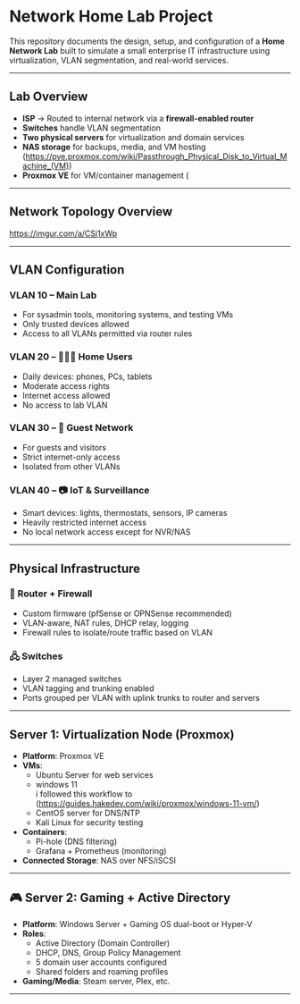 #  Network Home Lab Project

This repository documents the design, setup, and configuration of a **Home Network Lab** built to simulate a small enterprise IT infrastructure using virtualization, VLAN segmentation, and real-world services.

---

## Lab Overview

- **ISP** → Routed to internal network via a **firewall-enabled router**
- **Switches** handle VLAN segmentation
- **Two physical servers** for virtualization and domain services
- **NAS storage** for backups, media, and VM hosting (https://pve.proxmox.com/wiki/Passthrough_Physical_Disk_to_Virtual_Machine_(VM))
- **Proxmox VE** for VM/container management
(
---

##  Network Topology Overview
   

https://imgur.com/a/CSj1xWp

---

##  VLAN Configuration

### VLAN 10 –  **Main Lab**
- For sysadmin tools, monitoring systems, and testing VMs
- Only trusted devices allowed
- Access to all VLANs permitted via router rules

### VLAN 20 – 👨‍👩‍👧 **Home Users**
- Daily devices: phones, PCs, tablets
- Moderate access rights
- Internet access allowed
- No access to lab VLAN

### VLAN 30 – 🎫 **Guest Network**
- For guests and visitors
- Strict internet-only access
- Isolated from other VLANs

### VLAN 40 – 📷 **IoT & Surveillance**
- Smart devices: lights, thermostats, sensors, IP cameras
- Heavily restricted internet access
- No local network access except for NVR/NAS

---

##  Physical Infrastructure

### 🔐 Router + Firewall
- Custom firmware (pfSense or OPNSense recommended)
- VLAN-aware, NAT rules, DHCP relay, logging
- Firewall rules to isolate/route traffic based on VLAN

### 🖧 Switches
- Layer 2 managed switches
- VLAN tagging and trunking enabled
- Ports grouped per VLAN with uplink trunks to router and servers

---

##  Server 1: Virtualization Node (Proxmox)

- **Platform**: Proxmox VE
- **VMs**:
  - Ubuntu Server for web services
  - windows 11
  <br>i followed this workflow to
  (https://guides.hakedev.com/wiki/proxmox/windows-11-vm/)
  - CentOS server for DNS/NTP
  - Kali Linux for security testing
- **Containers**:
  - Pi-hole (DNS filtering)
  - Grafana + Prometheus (monitoring)
- **Connected Storage**: NAS over NFS/iSCSI

---

## 🎮 Server 2: Gaming + Active Directory

- **Platform**: Windows Server + Gaming OS dual-boot or Hyper-V
- **Roles**:
  - Active Directory (Domain Controller)
  - DHCP, DNS, Group Policy Management
  - 5 domain user accounts configured
  - Shared folders and roaming profiles
- **Gaming/Media**: Steam server, Plex, etc.

---

